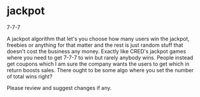 # jackpot
7-7-7

A jackpot algorithm that let's you choose how many users win the jackpot, freebies or anything for that matter and the rest is just random stuff that doesn't cost the business any money. Exactly like CRED's jackpot games where you need to get 7-7-7 to win but rarely anybody wins. People instead get coupons which I am sure the company wants the users to get which in return boosts sales. There ought to be some algo where you set the number of total wins right? 

Please review and suggest changes if any.
